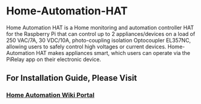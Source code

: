 # Home-Automation-HAT

Home Automation HAT is a Home monitoring and automation controller HAT for the Raspberry Pi that can control up to 2 appliances/devices on a load of 250 VAC/7A, 30 VDC/10A, photo-coupling isolation Optocoupler EL357NC, allowing users to safely control high voltages or current devices. Home-Automation HAT makes appliances smart, which users can operate via the PiRelay app on their electronic device.

## For Installation Guide, Please Visit 

### <a href="https://learn.sb-components.co.uk/Home-Automation-HAT" > Home Automation Wiki Portal </a>
